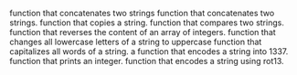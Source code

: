 function that concatenates two strings
function that concatenates two strings.
function that copies a string.
 function that compares two strings.
function that reverses the content of an array of integers.
function that changes all lowercase letters of a string to uppercase
function that capitalizes all words of a string.
a function that encodes a string into 1337.
function that prints an integer.
function that encodes a string using rot13.
